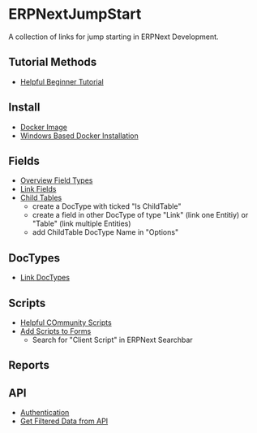 # ERPNextJumpStart

A collection of links for jump starting in ERPNext Development.

## Tutorial Methods

- [Helpful Beginner Tutorial](https://frappe.school/courses/frappe-framework-tutorial)

## Install

- [Docker Image](https://github.com/frappe/frappe_docker)
- [Windows Based Docker Installation](https://github.com/frappe/frappe_docker/blob/main/docs/troubleshoot.md#letsencrypt-companion-not-working)

## Fields

- [Overview Field Types](https://docs.erpnext.com/docs/v13/user/manual/en/customize-erpnext/articles/field-types)
- [Link Fields](https://docs.erpnext.com/docs/v13/user/manual/en/customize-erpnext/articles/dynamic-link-fields)
- [Child Tables]()
  - create a DocType with ticked "Is ChildTable"
  - create a field in other DocType of type "Link" (link one Entitiy) or "Table" (link multiple Entities)
  - add ChildTable DocType Name in "Options"

## DocTypes

- [Link DocTypes]()

## Scripts

- [Helpful COmmunity Scripts](https://github.com/frappe/erpnext/wiki/Community-Developed-Custom-Scripts)
- [Add Scripts to Forms](https://frappeframework.com/docs/v13/user/en/api/form)
  - Search for "Client Script" in ERPNext Searchbar

## Reports

## API

- [Authentication](https://frappeframework.com/docs/v13/user/en/api/rest#1-token-based-authentication)
- [Get Filtered Data from API](https://discuss.erpnext.com/t/fetch-doctype-list-included-childtable-by-rest-api/83588/2?u=fgiering)

